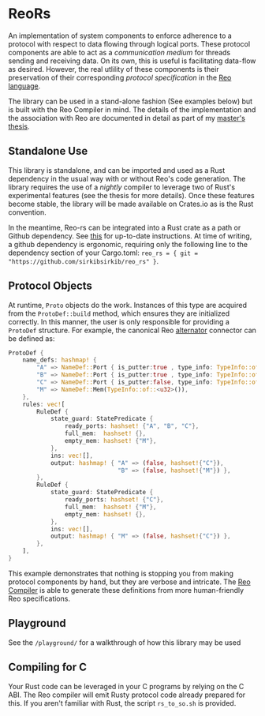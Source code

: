 # ReoRs



An implementation of system components to enforce adherence to a protocol with respect to data flowing through logical ports. These protocol components are able to act as a _communication medium_ for threads sending and receiving data. On its own, this is useful is facilitating data-flow as desired. However, the real utlility of these components is their preservation of their corresponding _protocol specification_ in the [Reo language](http://reo.project.cwi.nl).

The library can be used in a stand-alone fashion (See examples below) but is built with the Reo Compiler in mind. The details of the implementation and the association with Reo are documented in detail as part of my [master's thesis](https://github.com/sirkibsirkib/msc_latex/blob/master/main.pdf). 

## Standalone Use
This library is standalone, and can be imported and used as a Rust dependency in the usual way with or without Reo's code generation. The library requires the use of a _nightly_ compiler to leverage two of Rust's experimental features (see the thesis for more details). Once these features become stable, the library will be made available on Crates.io as is the Rust convention.

In the meantime, Reo-rs can be integrated into a Rust crate as a path or Github dependency. See [this](https://doc.rust-lang.org/cargo/reference/specifying-dependencies.html) for up-to-date instructions. At time of writing, a github dependency is ergonomic, requiring only the following line to the dependency section of your Cargo.toml: `reo_rs = { git = "https://github.com/sirkibsirkib/reo_rs" }`.

## Protocol Objects
At runtime, `Proto` objects do the work. Instances of this type are acquired from the `ProtoDef::build` method, which ensures they are initialized correctly. In this manner, the user is only responsible for providing a `ProtoDef` structure. For example, the canonical Reo [alternator](http://reo.project.cwi.nl/v2/#examples-of-complex-connectors) connector can be defined as:

```rust
ProtoDef {
    name_defs: hashmap! {
        "A" => NameDef::Port { is_putter:true , type_info: TypeInfo::of::<u32>() },
        "B" => NameDef::Port { is_putter:true , type_info: TypeInfo::of::<u32>() },
        "C" => NameDef::Port { is_putter:false, type_info: TypeInfo::of::<u32>() },
        "M" => NameDef::Mem(TypeInfo::of::<u32>()),
    },
    rules: vec![
        RuleDef {
            state_guard: StatePredicate {
                ready_ports: hashset! {"A", "B", "C"},
                full_mem:  hashset! {},
                empty_mem: hashset! {"M"},
            },
            ins: vec![],
            output: hashmap! { "A" => (false, hashset!{"C"}),
                               "B" => (false, hashset!{"M"}) },
        },
        RuleDef {
            state_guard: StatePredicate {
                ready_ports: hashset! {"C"},
                full_mem:  hashset! {"M"},
                empty_mem: hashset! {},
            },
            ins: vec![],
            output: hashmap! { "M" => (false, hashset!{"C"}) },
        },
    ],
}

```

This example demonstrates that nothing is stopping you from making protocol components by hand, but they are verbose and intricate. The [Reo Compiler](http://reo.project.cwi.nl) is able to generate these definitions from more human-friendly Reo specifications.

## Playground
See the `/playground/` for a walkthrough of how this library may be used

## Compiling for C
Your Rust code can be leveraged in your C programs by relying on the C ABI. The Reo compiler will emit Rusty protocol code already prepared for this. If you aren't familiar with Rust, the script `rs_to_so.sh` is provided.


